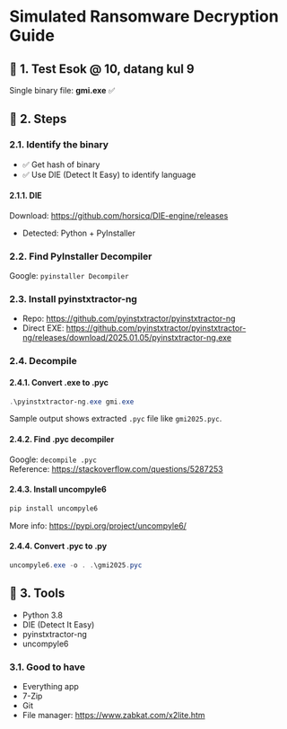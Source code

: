 
# Simulated Ransomware Decryption Guide

## 📌 1. Test Esok @ 10, datang kul 9
Single binary file: **gmi.exe** ✅

## 🔧 2. Steps

### 2.1. Identify the binary
- ✅ Get hash of binary
- ✅ Use DIE (Detect It Easy) to identify language

#### 2.1.1. DIE
Download: https://github.com/horsicq/DIE-engine/releases  
- Detected: Python + PyInstaller

### 2.2. Find PyInstaller Decompiler
Google: `pyinstaller Decompiler`

### 2.3. Install pyinstxtractor-ng
- Repo: https://github.com/pyinstxtractor/pyinstxtractor-ng  
- Direct EXE: https://github.com/pyinstxtractor/pyinstxtractor-ng/releases/download/2025.01.05/pyinstxtractor-ng.exe

### 2.4. Decompile

#### 2.4.1. Convert .exe to .pyc
```powershell
.\pyinstxtractor-ng.exe gmi.exe
```

Sample output shows extracted `.pyc` file like `gmi2025.pyc`.

#### 2.4.2. Find .pyc decompiler
Google: `decompile .pyc`  
Reference: https://stackoverflow.com/questions/5287253

#### 2.4.3. Install uncompyle6
```powershell
pip install uncompyle6
```  
More info: https://pypi.org/project/uncompyle6/

#### 2.4.4. Convert .pyc to .py
```powershell
uncompyle6.exe -o . .\gmi2025.pyc
```

## 🧰 3. Tools
- Python 3.8
- DIE (Detect It Easy)
- pyinstxtractor-ng
- uncompyle6

### 3.1. Good to have
- Everything app
- 7-Zip
- Git
- File manager: https://www.zabkat.com/x2lite.htm
